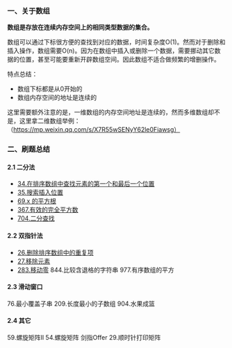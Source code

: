 ### 一、关于数组

**数组是存放在连续内存空间上的相同类型数据的集合。**

数组可以通过下标很方便的查找到对应的数据，时间复杂度O(1)。然而对于删除和插入操作，数组需要O(n)。因为在数组中插入或删除一个数据，需要挪动其它数据的位置，甚至可能要重新开辟数组空间。因此数组不适合做频繁的增删操作。

特点总结：
- 数组下标都是从0开始的
- 数组内存空间的地址是连续的

这里需要额外注意的是，一维数组的内存空间地址是连续的，然而多维数组却不是，这里拿二维数组举例：（https://mp.weixin.qq.com/s/X7R55wSENyY62le0Fiawsg）

### 二、刷题总结
#### 2.1 二分法
- [34.在排序数组中查找元素的第一个和最后一个位置](../leetcode/34.在排序数组中查找元素的第一个和最后一个位置/readme.md)
- [35.搜索插入位置](leetcode/../../leetcode/35.搜索插入位置/readme.md)
- [69.x 的平方根](../leetcode/69.x的平方根/readme.md)
- [367.有效的完全平方数](../leetcode/367.有效的完全平方数/readme.md)
- [704.二分查找](../leetcode/704.二分查找/readme.md)

#### 2.2 双指针法
- [26.删除排序数组中的重复项](../leetcode/26.删除有序数组中的重复项/readme.md)
- [27.移除元素](../leetcode/27.移除元素/readme.md)
- [283.移动零](../leetcode/283.移动零/readme.md)
844.比较含退格的字符串
977.有序数组的平方

#### 2.3 滑动窗口
76.最小覆盖子串
209.长度最小的子数组
904.水果成篮

#### 2.4 其它
59.螺旋矩阵II
54.螺旋矩阵
剑指Offer 29.顺时针打印矩阵


